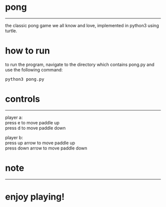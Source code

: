 # pong
---- 
the classic pong game we all know and love, implemented in python3 using turtle.  
  
    
# how to run 
to run the program, navigate to the directory which contains pong.py and use the following command:  
<pre>python3 pong.py</pre>  
  
  
  
# controls 
---- 
player a:  
press e to move paddle up  
press d to move paddle down 
  
  
player b:  
press up arrow to move paddle up  
press down arrow to move paddle down 
  
    
# note 
---- 

  
    
      
        
        
  
# enjoy playing! 
